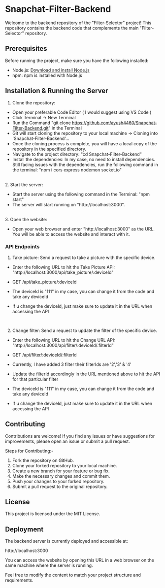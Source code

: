 # Snapchat-Filter-Backend

Welcome to the backend repository of the "Filter-Selector" project! This repository contains the backend code that complements the main "Filter-Selector" repository.


## Prerequisites

Before running the project, make sure you have the following installed:

- Node.js: [Download and install Node.js](https://nodejs.org)
- npm: npm is installed with Node.js


## Installation & Running the Server

1. Clone the repository:

- Open your preferable Code Editor ( I would suggest using VS Code )
- Click Terminal -> New Terminal
- Run the Command "git clone https://github.com/ayush4460/Snapchat-Filter-Backend.git" in the Terminal
- Git will start cloning the repository to your local machine -> Cloning into 'Snapchat-Filter-Backend'...
- Once the cloning process is complete, you will have a local copy of the repository in the specified directory.
- Navigate to the project directory: "cd Snapchat-Filter-Backend"
- Install the dependencies: In my case, no need to install dependencies.
                            Still facing issues with the dependencies, run the following command in the terminal:
                            "npm i cors express nodemon socket.io"

<br>
2. Start the server:

- Start the server using the following command in the Terminal: "npm start"
- The server will start running on "http://localhost:3000".

<br>
3. Open the website:

 - Open your web browser and enter "http://localhost:3000" as the URL. You will be able to access the website and interact with it.



### API Endpoints

1) Take picture: Send a request to take a picture with the specific device.

- Enter the following URL to hit the Take Picture API: "http://localhost:3000/api/take_picture/:deviceId"
- GET /api/take_picture/:deviceId

- The deviceId is "111" in my case, you can change it from the code and take any deviceId
- If u change the deviceId, just make sure to update it in the URL when accessing the API

<br>

2) Change filter: Send a request to update the filter of the specific device.

- Enter the following URL to hit the Change URL API: "http://localhost:3000/api/filter/:deviceId/:filterId"
- GET /api/filter/:deviceId/:filterId

- Currently, I have added 3 filter their filterIds are '2','3' & '4'
- Update the filterId accordingly in the URL mentioned above to hit the API for that particular filter
- The deviceId is "111" in my case, you can change it from the code and take any deviceId
- If u change the deviceId, just make sure to update it in the URL when accessing the API

  
## Contributing

Contributions are welcome! If you find any issues or have suggestions for improvements, please open an issue or submit a pull request.
  
Steps for Contributing:-
1) Fork the repository on GitHub.
2) Clone your forked repository to your local machine.
3) Create a new branch for your feature or bug fix.
4) Make the necessary changes and commit them.
5) Push your changes to your forked repository.
6) Submit a pull request to the original repository.


## License

This project is licensed under the MIT License.


## Deployment

The backend server is currently deployed and accessible at:

http://localhost:3000

You can access the website by opening this URL in a web browser on the same machine where the server is running.

Feel free to modify the content to match your project structure and requirements.
